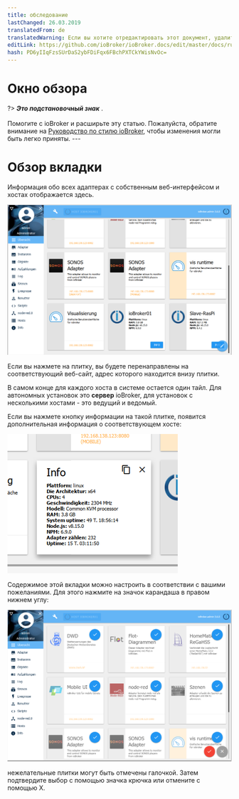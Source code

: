 ```yaml
---
title: обследование
lastChanged: 26.03.2019
translatedFrom: de
translatedWarning: Если вы хотите отредактировать этот документ, удалите поле «translationFrom», в противном случае этот документ будет снова автоматически переведен
editLink: https://github.com/ioBroker/ioBroker.docs/edit/master/docs/ru/admin/overview.md
hash: PD6yIIqFzsSUrDaS2ybFDiFqx6FBchPXTCkYWisNvOc=
---
```

# Окно обзора
?> ***Это подстановочный знак*** . <br><br> Помогите с ioBroker и расширьте эту статью. Пожалуйста, обратите внимание на [Руководство по стилю ioBroker](community/styleguidedoc), чтобы изменения могли быть легко приняты. ---

# Обзор вкладки
Информация обо всех адаптерах с собственным веб-интерфейсом и хостах отображается здесь.

![Обзор вкладки](../../de/admin/media/ADMIN_Uebersicht.png)

Если вы нажмете на плитку, вы будете перенаправлены на соответствующий веб-сайт, адрес которого находится внизу плитки.

В самом конце для каждого хоста в системе остается один тайл. Для автономных установок это **сервер** ioBroker, для установок с несколькими хостами - это ведущий и ведомый.

Если вы нажмете кнопку информации на такой плитке, появится дополнительная информация о соответствующем хосте:

![Обзор вкладки](../../de/admin/media/ADMIN_Uebersicht_host.png)

Содержимое этой вкладки можно настроить в соответствии с вашими пожеланиями. Для этого нажмите на значок карандаша в правом нижнем углу:

![Обзор вкладки](../../de/admin/media/ADMIN_Uebersicht_edit.png)

нежелательные плитки могут быть отмечены галочкой. Затем подтвердите выбор с помощью значка крючка или отмените с помощью X.